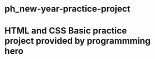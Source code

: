 # ph_new-year-practice-project

# HTML and CSS Basic practice project provided by programmming hero
